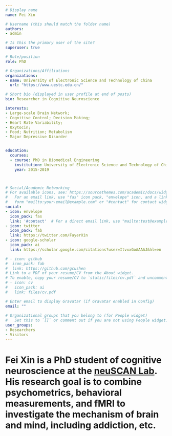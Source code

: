 ```yaml
---
# Display name
name: Fei Xin

# Username (this should match the folder name)
authors:
- admin

# Is this the primary user of the site?
superuser: true

# Role/position
role: PhD

# Organizations/Affiliations
organizations:
- name: University of Electronic Science and Technology of China
  url: "https://www.uestc.edu.cn/"

# Short bio (displayed in user profile at end of posts)
bio: Researcher in Cognitive Neuroscience

interests:
- Large-scale Brain Network;
- Cognitive Control; Decision Making;
- Heart Rate Variability;
- Oxytocin;
- Food; Nutrition; Metabolism
- Major Depressive Disorder


education:
  courses:
  - course: PhD in Biomedical Engineering 
    institution: University of Electronic Science and Technology of China
    year: 2015-2019



# Social/Academic Networking
# For available icons, see: https://sourcethemes.com/academic/docs/widgets/#icons
#   For an email link, use "fas" icon pack, "envelope" icon, and a link in the
#   form "mailto:your-email@example.com" or "#contact" for contact widget.
social:
- icon: envelope
  icon_pack: fas
  link: '#contact'  # For a direct email link, use "mailto:test@example.org".
- icon: twitter
  icon_pack: fab
  link: https://twitter.com/FayerXin
- icon: google-scholar
  icon_pack: ai
  link: https://scholar.google.com/citations?user=ItvxxGoAAAAJ&hl=en

# - icon: github
#  icon_pack: fab
#  link: https://github.com/gcushen
# Link to a PDF of your resume/CV from the About widget.
# To enable, copy your resume/CV to `static/files/cv.pdf` and uncomment the lines below.  
# - icon: cv
#   icon_pack: ai
#   link: files/cv.pdf

# Enter email to display Gravatar (if Gravatar enabled in Config)
email: ""
  
# Organizational groups that you belong to (for People widget)
#   Set this to `[]` or comment out if you are not using People widget.  
user_groups:
- Researchers
- Visitors
---
```


# Fei Xin is a PhD student of cognitive neuroscience at the [neuSCAN Lab](http://www.neuscan.org). His research goal is to combine  psychometrics, behavioral measurements, and fMRI to investigate the mechanism of brain and mind, including addiction, etc. 

